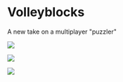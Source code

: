 # Volleyblocks
A new take on a multiplayer "puzzler"

![](https://i.imgur.com/hrPuWs3.gif)

![](https://i.imgur.com/XZjz8St.gif)

![](https://i.imgur.com/WdjcC1v.gif)
